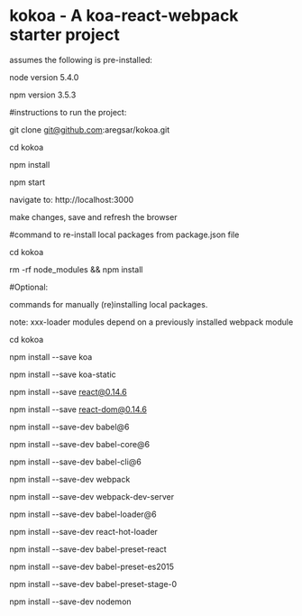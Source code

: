 # kokoa - A koa-react-webpack starter project

assumes the following is pre-installed:

node version 5.4.0

npm version 3.5.3


#instructions to run the project:

git clone git@github.com:aregsar/kokoa.git

cd kokoa

npm install

npm start

navigate to: http://localhost:3000

make changes, save and refresh the browser

#command to re-install local packages from package.json file

cd kokoa

rm -rf node_modules && npm install 


#Optional:

commands for manually (re)installing local packages.

note: xxx-loader modules depend on a previously installed webpack module


cd kokoa

npm install --save koa

npm install --save koa-static

npm install --save react@0.14.6

npm install --save react-dom@0.14.6

npm install --save-dev babel@6

npm install --save-dev babel-core@6

npm install --save-dev babel-cli@6

npm install --save-dev webpack

npm install --save-dev webpack-dev-server

npm install --save-dev babel-loader@6

npm install --save-dev react-hot-loader

npm install --save-dev babel-preset-react

npm install --save-dev babel-preset-es2015

npm install --save-dev babel-preset-stage-0

npm install --save-dev nodemon 









